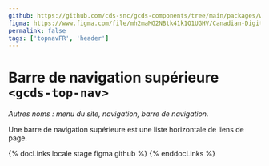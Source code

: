 ```yaml
---
github: https://github.com/cds-snc/gcds-components/tree/main/packages/web/src/components/gcds-top-nav
figma: https://www.figma.com/file/mh2maMG2NBtk41k1O1UGHV/Canadian-Digital-Service%E2%80%A8---GC-Design-System?type=design&node-id=4738-10759&mode=design&t=PaKRkbpFLPNx99bv-0
permalink: false
tags: ['topnavFR', 'header']
---
```


# Barre de navigation supérieure <br>`<gcds-top-nav>`

_Autres noms : menu du site, navigation, barre de navigation._

Une barre de navigation supérieure est une liste horizontale de liens de page.

{% docLinks locale stage figma github %}
{% enddocLinks %}

<br/>
